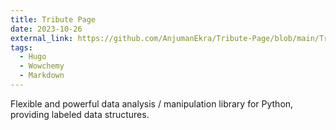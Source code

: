 ```yaml
---
title: Tribute Page
date: 2023-10-26
external_link: https://github.com/AnjumanEkra/Tribute-Page/blob/main/Tribute.css
tags:
  - Hugo
  - Wowchemy
  - Markdown
---
```


Flexible and powerful data analysis / manipulation library for Python, providing labeled data structures.

<!--more-->
